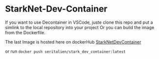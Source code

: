 # StarkNet-Dev-Container

If you want to use Decontainer in VSCode, juste clone this repo and put a simlink to the local repository into your project
Or you can build the image from the Dockerfile.

The last Image is hosted here on dockerHub [StarkNetDevContainer](https://hub.docker.com/repository/docker/seritalien/stark_dev_container)

or run ``docker push seritalien/stark_dev_container:latest``
